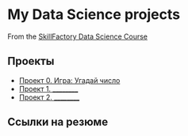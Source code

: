 # My Data Science projects

From the [SkillFactory Data Science Course](https://skillfactory.ru/data-scientist)

## Проекты

* [Проект 0. Игра: Угадай число](https://github.com/zagir-dg/ds_git_homework_zagir/tree/main/project_0)
* [Проект 1. ________](___)
* [Проект 2. ________](___)

## Ссылки на резюме
